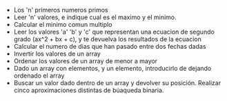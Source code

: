 - Los 'n' primeros numeros primos
- Leer 'n' valores, e indique cual es el maximo y el minimo.
- Calcular el minimo comun multiplo
- Leer los valores 'a' 'b' y 'c' que representan una ecuacion de segundo grado (ax^2 + bx + c), y te devuelva los resultados de la ecuacion
- Calcular el numero de dias que han pasado entre dos fechas dadas
- Invertir los valores de un array
- Ordenar los valores de un array de menor a mayor
- Dado un array con elementos, y un elemento, introducirlo de dejando ordenado el array
- Buscar un valor dado dentro de un array y devolver su posición. Realizar cinco aproximaciones distintas de búaqueda binaria. 
